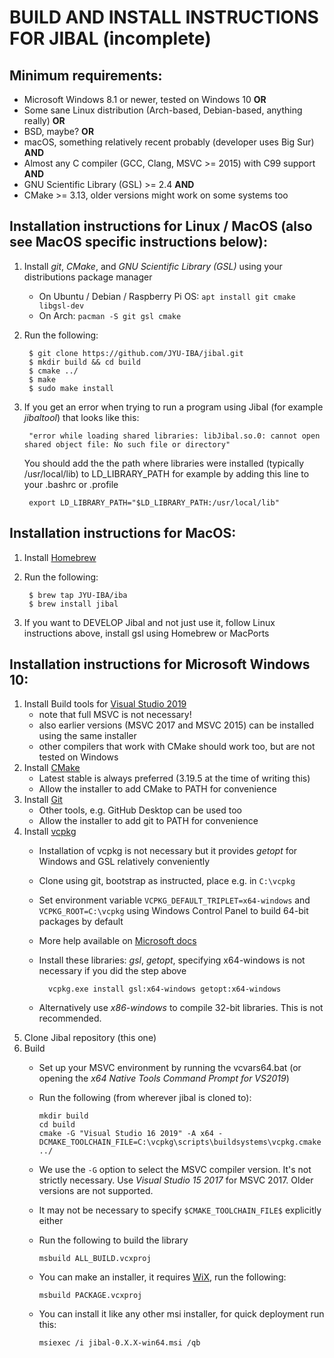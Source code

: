 # BUILD AND INSTALL INSTRUCTIONS FOR JIBAL (incomplete)

## Minimum requirements:
- Microsoft Windows 8.1 or newer, tested on Windows 10  **OR**
- Some sane Linux distribution (Arch-based, Debian-based, anything really) **OR**
- BSD, maybe? **OR**
- macOS, something relatively recent probably (developer uses Big Sur) **AND**
- Almost any C compiler (GCC, Clang, MSVC >= 2015) with C99 support **AND**
- GNU Scientific Library (GSL) >= 2.4  **AND**
- CMake >= 3.13, older versions might work on some systems too

## Installation instructions for Linux / MacOS (also see MacOS specific instructions below):
1. Install *git*, *CMake*, and *GNU Scientific Library (GSL)* using your distributions package manager
    - On Ubuntu / Debian / Raspberry Pi OS: `apt install git cmake libgsl-dev`
    - On Arch: `pacman -S git gsl cmake`
2. Run the following:

        $ git clone https://github.com/JYU-IBA/jibal.git
        $ mkdir build && cd build
        $ cmake ../
        $ make
        $ sudo make install
        
3. If you get an error when trying to run a program using Jibal (for example *jibaltool*) that looks like this:
        
        "error while loading shared libraries: libJibal.so.0: cannot open shared object file: No such file or directory"

   You should add the the path where libraries were installed (typically /usr/local/lib) to LD_LIBRARY_PATH for example by adding this line to your .bashrc or .profile
   
        export LD_LIBRARY_PATH="$LD_LIBRARY_PATH:/usr/local/lib"

## Installation instructions for MacOS:
1. Install [Homebrew](https://brew.sh/)
2. Run the following:
    
        $ brew tap JYU-IBA/iba
        $ brew install jibal

4. If you want to DEVELOP Jibal and not just use it, follow Linux instructions above, install gsl using Homebrew or MacPorts

## Installation instructions for Microsoft Windows 10:

1. Install Build tools for [Visual Studio 2019](https://visualstudio.microsoft.com/downloads/)
    - note that full MSVC is not necessary!
    - also earlier versions (MSVC 2017 and MSVC 2015) can be installed using the same installer
    - other compilers that work with CMake should work too, but are not tested on Windows
2. Install [CMake](https://cmake.org/download/)
    - Latest stable is always preferred (3.19.5 at the time of writing this)
    - Allow the installer to add CMake to PATH for convenience
3. Install [Git](https://git-scm.com/download/win)
    - Other tools, e.g. GitHub Desktop can be used too
    - Allow the installer to add git to PATH for convenience
4. Install [vcpkg](https://github.com/microsoft/vcpkg)
    - Installation of vcpkg is not necessary but it provides *getopt* for Windows and GSL relatively conveniently 
    - Clone using git, bootstrap as instructed, place e.g. in `C:\vcpkg`
    - Set environment variable `VCPKG_DEFAULT_TRIPLET=x64-windows`  and `VCPKG_ROOT=C:\vcpkg` using Windows Control Panel to build 64-bit packages by default
    - More help available on [Microsoft docs](https://docs.microsoft.com/en-us/cpp/build/install-vcpkg?view=msvc-160&tabs=windows)
    - Install these libraries: *gsl*, *getopt*, specifying x64-windows is not necessary if you did the step above
    
            vcpkg.exe install gsl:x64-windows getopt:x64-windows
    
    - Alternatively use *x86-windows* to compile 32-bit libraries. This is not recommended.
5. Clone Jibal repository (this one)
6. Build
    - Set up your MSVC environment by running the vcvars64.bat (or opening the *x64 Native Tools Command Prompt for VS2019*)
    - Run the following (from wherever jibal is cloned to):
    
          mkdir build
          cd build
          cmake -G "Visual Studio 16 2019" -A x64 -DCMAKE_TOOLCHAIN_FILE=C:\vcpkg\scripts\buildsystems\vcpkg.cmake ../
          
    - We use the `-G` option to select the MSVC compiler version. It's not strictly necessary. Use *Visual Studio 15 2017* for  MSVC 2017. Older versions are not supported.
    - It may not be necessary to specify `$CMAKE_TOOLCHAIN_FILE$` explicitly either 
    - Run the following to build the library
    
          msbuild ALL_BUILD.vcxproj
          
    - You can make an installer, it requires [WiX](https://wixtoolset.org/), run the following:
         
          msbuild PACKAGE.vcxproj
        
    - You can install it like any other msi installer, for quick deployment run this:
        
          msiexec /i jibal-0.X.X-win64.msi /qb
    
        
        
